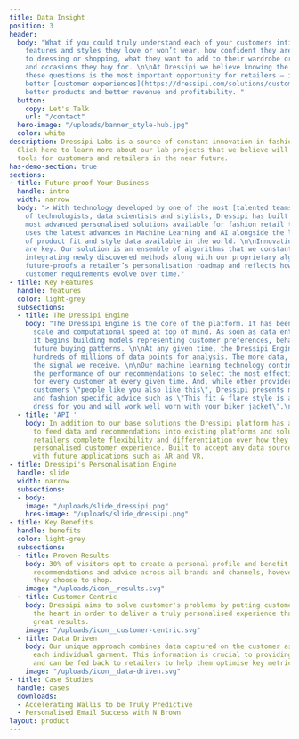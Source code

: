 ```yaml
---
title: Data Insight
position: 3
header:
  body: "What if you could truly understand each of your customers intimately? The
    features and styles they love or won’t wear, how confident they are when it comes
    to dressing or shopping, what they want to add to their wardrobe or the events
    and occasions they buy for. \n\nAt Dressipi we believe knowing the answers to
    these questions is the most important opportunity for retailers – it empowers
    better [customer experiences](https://dressipi.com/solutions/customer-experience/),
    better products and better revenue and profitability. "
  button:
    copy: Let's Talk
    url: "/contact"
  hero-image: "/uploads/banner_style-hub.jpg"
  color: white
description: Dressipi Labs is a source of constant innovation in fashion retail personalisation.
  Click here to learn more about our lab projects that we believe will become valuable
  tools for customers and retailers in the near future.
has-demo-section: true
sections:
- title: Future-proof Your Business
  handle: intro
  width: narrow
  body: "> With technology developed by one of the most [talented teams](https://dressipi.com/about/)
    of technologists, data scientists and stylists, Dressipi has built one of the
    most advanced personalised solutions available for fashion retail today. \n\nDressipi
    uses the latest advances in Machine Learning and AI alongside the largest set
    of product fit and style data available in the world. \n\nInnovation and adaptability
    are key. Our solution is an ensemble of algorithms that we constantly evolve by
    integrating newly discovered methods along with our proprietary algorithms. This
    future-proofs a retailer’s personalisation roadmap and reflects how fashion and
    customer requirements evolve over time."
- title: Key Features
  handle: features
  color: light-grey
  subsections:
  - title: The Dressipi Engine
    body: "The Dressipi Engine is the core of the platform. It has been built with
      scale and computational speed at top of mind. As soon as data enters the engine,
      it begins building models representing customer preferences, behaviour, and
      future buying patterns. \n\nAt any given time, the Dressipi Engine can process
      hundreds of millions of data points for analysis. The more data, the better
      the signal we receive. \n\nOur machine learning technology continuously evaluates
      the performance of our recommendations to select the most effective algorithms
      for every customer at every given time. And, while other providers rely on telling
      customers \"people like you also like this\", Dressipi presents more helpful
      and fashion specific advice such as \"This fit & flare style is a must have
      dress for you and will work well worn with your biker jacket\".\n"
  - title: 'API '
    body: In addition to our base solutions the Dressipi platform has a flexible API
      to feed data and recommendations into existing platforms and solutions, giving
      retailers complete flexibility and differentiation over how they present a fully
      personalised customer experience. Built to accept any data sources and integration
      with future applications such as AR and VR.
- title: Dressipi's Personalisation Engine
  handle: slide
  width: narrow
  subsections:
  - body: 
    image: "/uploads/slide_dressipi.png"
    hres-image: "/uploads/slide_dressipi.png"
- title: Key Benefits
  handle: benefits
  color: light-grey
  subsections:
  - title: Proven Results
    body: 30% of visitors opt to create a personal profile and benefit from enhanced
      recommendations and advice across all brands and channels, however and wherever
      they choose to shop.
    image: "/uploads/icon__results.svg"
  - title: Customer Centric
    body: Dressipi aims to solve customer's problems by putting customer needs at
      the heart in order to deliver a truly personalised experience that delivers
      great results.
    image: "/uploads/icon__customer-centric.svg"
  - title: Data Driven
    body: Our unique approach combines data captured on the customer as well as on
      each individual garment. This information is crucial to providing true personalisation,
      and can be fed back to retailers to help them optimise key metrics.
    image: "/uploads/icon__data-driven.svg"
- title: Case Studies
  handle: cases
  downloads:
  - Accelerating Wallis to be Truly Predictive
  - Personalised Email Success with N Brown
layout: product
---
```


